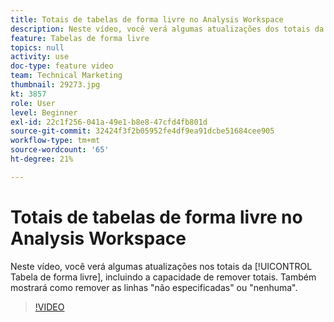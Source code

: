 ```yaml
---
title: Totais de tabelas de forma livre no Analysis Workspace
description: Neste vídeo, você verá algumas atualizações dos totais da tabela de forma livre, incluindo a capacidade de remover totais.
feature: Tabelas de forma livre
topics: null
activity: use
doc-type: feature video
team: Technical Marketing
thumbnail: 29273.jpg
kt: 3857
role: User
level: Beginner
exl-id: 22c1f256-041a-49e1-b8e8-47cfd4fb801d
source-git-commit: 32424f3f2b05952fe4df9ea91dcbe51684cee905
workflow-type: tm+mt
source-wordcount: '65'
ht-degree: 21%

---
```


# Totais de tabelas de forma livre no Analysis Workspace

Neste vídeo, você verá algumas atualizações nos totais da [!UICONTROL Tabela de forma livre], incluindo a capacidade de remover totais. Também mostrará como remover as linhas &quot;não especificadas&quot; ou &quot;nenhuma&quot;.

>[!VIDEO](https://video.tv.adobe.com/v/29273/?quality=12)
